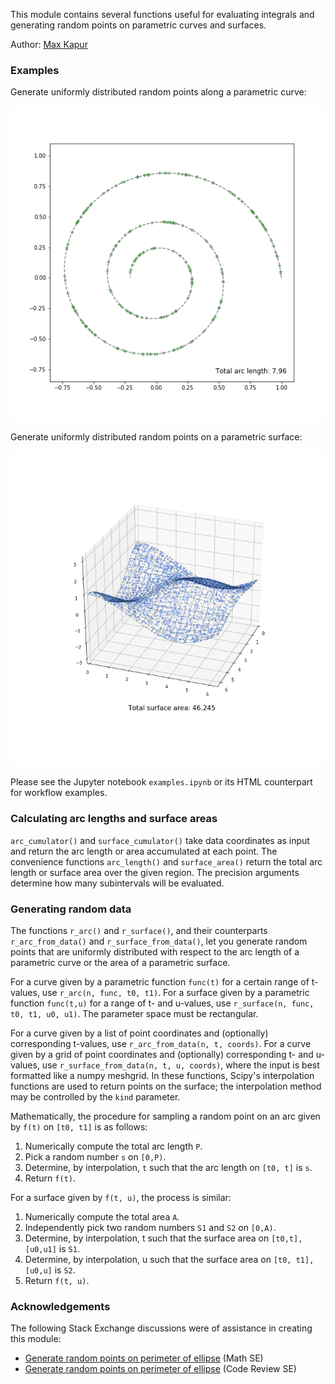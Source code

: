 This module contains several functions useful for evaluating integrals and generating random points on parametric curves and surfaces.

Author: [Max Kapur](maxkapur.com)

### Examples

Generate uniformly distributed random points along a parametric curve:

![spiral](spiral.png)

Generate uniformly distributed random points on a parametric surface:

![wave](wave.png)

Please see the Jupyter notebook `examples.ipynb` or its HTML counterpart for workflow examples.

### Calculating arc lengths and surface areas

`arc_cumulator()` and `surface_cumulator()` take data coordinates as input and return the arc length or area accumulated at each point. The convenience functions `arc_length()` and `surface_area()` return the total arc length or surface area over the given region. The precision arguments determine how many subintervals will be evaluated.

### Generating random data

The functions `r_arc()` and `r_surface()`, and their counterparts `r_arc_from_data()` and `r_surface_from_data()`, let you generate random points that are uniformly distributed with respect to the arc length of a parametric curve or the area of a parametric surface.

For a curve given by a parametric function `func(t)` for a certain range of t-values, use `r_arc(n, func, t0, t1)`. For a surface given by a parametric function `func(t,u)` for a range of t- and u-values, use `r_surface(n, func, t0, t1, u0, u1)`.  The parameter space must be rectangular.

For a curve given by a list of point coordinates and (optionally) corresponding t-values, use `r_arc_from_data(n, t, coords)`. For a curve given by a grid of point coordinates and (optionally) corresponding t- and u-values, use `r_surface_from_data(n, t, u, coords)`, where the input is best formatted like a numpy meshgrid. In these functions, Scipy's interpolation functions are used to return points on the surface; the interpolation method may be controlled by the `kind` parameter.

Mathematically, the procedure for sampling a random point on an arc given by `f(t)` on `[t0, t1]` is as follows: 

 1. Numerically compute the total arc length `P`.
 2. Pick a random number `s` on `[0,P)`. 
 3. Determine, by interpolation, `t` such that the arc length on `[t0, t]` is `s`.
 4. Return `f(t)`.
 
For a surface given by `f(t, u)`, the process is similar: 

 1. Numerically compute the total area `A`. 
 2. Independently pick two random numbers `S1` and `S2` on `[0,A)`.
 3. Determine, by interpolation, t such that the surface area on `[t0,t], [u0,u1]` is `S1`.
 4. Determine, by interpolation, u such that the surface area on `[t0, t1], [u0,u]` is `S2`.
 5. Return `f(t, u)`.
 
### Acknowledgements
The following Stack Exchange discussions were of assistance in creating this module:

 - [Generate random points on perimeter of ellipse](https://math.stackexchange.com/questions/3710402/generate-random-points-on-perimeter-of-ellipse/3718774#3718774) (Math SE)
 - [Generate random points on perimeter of ellipse](https://codereview.stackexchange.com/questions/243590/generate-random-points-on-perimeter-of-ellipse/243697?noredirect=1#comment478326_243697) (Code Review SE)

